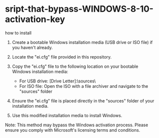 # sript-that-bypass-WINDOWS-8-10-activation-key
how to install

1. Create a bootable Windows installation media (USB drive or ISO file) if you haven't already.

2. Locate the "ei.cfg" file provided in this repository.

3. Copy the "ei.cfg" file to the following location on your bootable Windows installation media:
   - For USB drive: [Drive Letter]:\sources\
   - For ISO file: Open the ISO with a file archiver and navigate to the "sources" folder

4. Ensure the "ei.cfg" file is placed directly in the "sources" folder of your installation media.

5. Use this modified installation media to install Windows.

Note: This method may bypass the Windows activation process. Please ensure you comply with Microsoft's licensing terms and conditions.